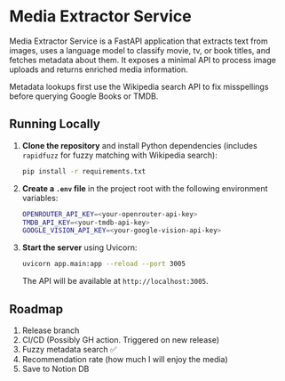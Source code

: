 # Media Extractor Service

Media Extractor Service is a FastAPI application that extracts text from images, uses a language model to classify movie, tv, or book titles, and fetches metadata about them. It exposes a minimal API to process image uploads and returns enriched media information.

Metadata lookups first use the Wikipedia search API to fix misspellings before querying Google Books or TMDB.

## Running Locally

1. **Clone the repository** and install Python dependencies (includes `rapidfuzz` for fuzzy matching with Wikipedia search):
   ```bash
   pip install -r requirements.txt
   ```
2. **Create a `.env` file** in the project root with the following environment variables:
   ```bash
   OPENROUTER_API_KEY=<your-openrouter-api-key>
   TMDB_API_KEY=<your-tmdb-api-key>
   GOOGLE_VISION_API_KEY=<your-google-vision-api-key>
   ```
3. **Start the server** using Uvicorn:
   ```bash
   uvicorn app.main:app --reload --port 3005
   ```
   The API will be available at `http://localhost:3005`.

## Roadmap

1. Release branch
2. CI/CD (Possibly GH action. Triggered on new release)
3. Fuzzy metadata search ✅
4. Recommendation rate (how much I will enjoy the media)
5. Save to Notion DB

